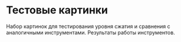 Тестовые картинки
==========
Набор картинок для тестирования уровня сжатия и сравнения с аналогичными инструментами.
Результаты работы инструментов.